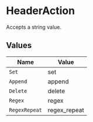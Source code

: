 # HeaderAction

Accepts a string value.


## Values

| Name          | Value         |
| ------------- | ------------- |
| `Set`         | set           |
| `Append`      | append        |
| `Delete`      | delete        |
| `Regex`       | regex         |
| `RegexRepeat` | regex_repeat  |